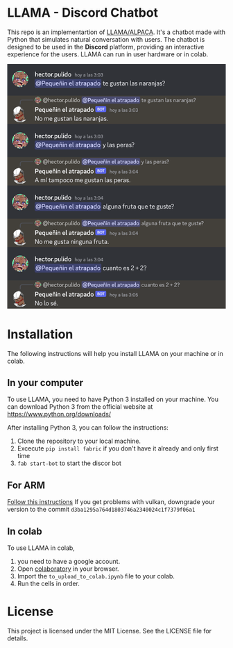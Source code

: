 # LLAMA - Discord Chatbot
This repo is an implementartion of [LLAMA/ALPACA](https://github.com/tloen/alpaca-lora/). It's a chatbot made with Python that simulates natural conversation with users. The chatbot is designed to be used in the **Discord** platform, providing an interactive experience for the users. LLAMA can run in user hardware or in colab.

![image demo of the game](/img/example.png)<br/>

# Installation
The following instructions will help you install LLAMA on your machine or in colab.

## In your computer
To use LLAMA, you need to have Python 3 installed on your machine. You can download Python 3 from the official website at https://www.python.org/downloads/

After installing Python 3, you can follow the instructions:

1. Clone the repository to your local machine.
2. Excecute ```pip install fabric``` if you don't have it already and only first time
3. ```fab start-bot``` to start the discor bot

## For ARM
[Follow this instructions](https://github.com/nomic-ai/gpt4all/issues/553#issuecomment-1584167667)
If you get problems with vulkan, downgrade your version to the commit `d3ba1295a764d1803746a2340024c1f7379f06a1`

## In colab
To use LLAMA in colab, 
1. you need to have a google account. 
2. Open [colaboratory](https://colab.research.google.com/) in your browser. 
3. Import the ```to_upload_to_colab.ipynb``` file to your colab.
4. Run the cells in order.

# License
This project is licensed under the MIT License. See the LICENSE file for details.
